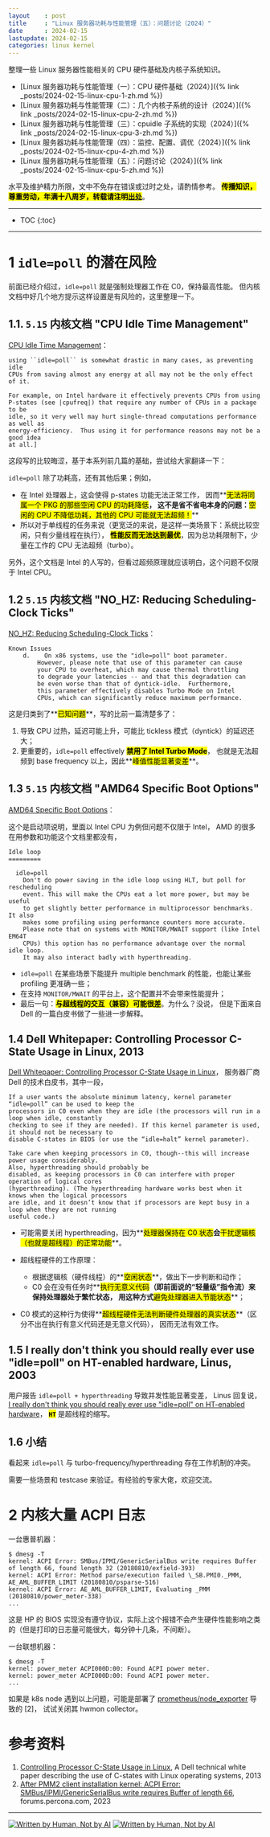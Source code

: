 ```yaml
---
layout    : post
title     : "Linux 服务器功耗与性能管理（五）：问题讨论（2024）"
date      : 2024-02-15
lastupdate: 2024-02-15
categories: linux kernel
---
```


整理一些 Linux 服务器性能相关的 CPU 硬件基础及内核子系统知识。

* [Linux 服务器功耗与性能管理（一）：CPU 硬件基础（2024）]({% link _posts/2024-02-15-linux-cpu-1-zh.md %})
* [Linux 服务器功耗与性能管理（二）：几个内核子系统的设计（2024）]({% link _posts/2024-02-15-linux-cpu-2-zh.md %})
* [Linux 服务器功耗与性能管理（三）：cpuidle 子系统的实现（2024）]({% link _posts/2024-02-15-linux-cpu-3-zh.md %})
* [Linux 服务器功耗与性能管理（四）：监控、配置、调优（2024）]({% link _posts/2024-02-15-linux-cpu-4-zh.md %})
* [Linux 服务器功耗与性能管理（五）：问题讨论（2024）]({% link _posts/2024-02-15-linux-cpu-5-zh.md %})

水平及维护精力所限，文中不免存在错误或过时之处，请酌情参考。
**<mark>传播知识，尊重劳动，年满十八周岁，转载请注明<a href="https://arthurchiao.art">出处</a></mark>**。

----

* TOC
{:toc}

----


# 1 `idle=poll` 的潜在风险

前面已经介绍过，`idle=poll` 就是强制处理器工作在 C0，保持最高性能。
但内核文档中好几个地方提示这样设置是有风险的，这里整理一下。

## 1.1. `5.15` 内核文档 "CPU Idle Time Management"

[CPU Idle Time Management](https://github.com/torvalds/linux/blob/v5.15/Documentation/admin-guide/pm/cpuidle.rst)：

```
using ``idle=poll`` is somewhat drastic in many cases, as preventing idle
CPUs from saving almost any energy at all may not be the only effect of it.

For example, on Intel hardware it effectively prevents CPUs from using
P-states (see |cpufreq|) that require any number of CPUs in a package to be
idle, so it very well may hurt single-thread computations performance as well as
energy-efficiency.  Thus using it for performance reasons may not be a good idea
at all.]
```

这段写的比较晦涩，基于本系列前几篇的基础，尝试给大家翻译一下：

`idle=poll` 除了功耗高，还有其他后果；例如，

* 在 Intel 处理器上，这会使得 p-states 功能无法正常工作，
  因而**<mark>无法将同属一个 PKG 的那些空闲 CPU 的功耗降低</mark>**，
  这不是省不省电本身的问题：**<mark>空闲的 CPU 不降低功耗，其他的 CPU 可能就无法超频！</mark>**
* 所以对于单线程的任务来说（更宽泛的来说，是这样一类场景下：系统比较空闲，只有少量线程在执行），
  **<mark>性能反而无法达到最优</mark>**，因为总功耗限制下，少量在工作的 CPU 无法超频（turbo）。

另外，这个文档是 Intel 的人写的，但看过超频原理就应该明白，这个问题不仅限于 Intel CPU。

## 1.2  `5.15` 内核文档 "NO_HZ: Reducing Scheduling-Clock Ticks"

[NO_HZ: Reducing Scheduling-Clock Ticks](https://github.com/torvalds/linux/blob/v5.15/Documentation/timers/no_hz.rst)：

```
Known Issues
    d.    On x86 systems, use the "idle=poll" boot parameter.
        However, please note that use of this parameter can cause
        your CPU to overheat, which may cause thermal throttling
        to degrade your latencies -- and that this degradation can
        be even worse than that of dyntick-idle.  Furthermore,
        this parameter effectively disables Turbo Mode on Intel
        CPUs, which can significantly reduce maximum performance.
```

这是归类到了**<mark>已知问题</mark>**，写的比前一篇清楚多了：

1. 导致 CPU 过热，延迟可能上升，可能比 tickless 模式（dyntick）的延迟还大；
2. 更重要的，`idle=poll` effectively **<mark>禁用了 Intel Turbo Mode</mark>**，
  也就是无法超频到 base frequency 以上，因此**<mark>峰值性能显著变差</mark>**。

## 1.3 `5.15` 内核文档 "AMD64 Specific Boot Options"

[AMD64 Specific Boot Options](https://github.com/torvalds/linux/blob/v5.15/Documentation/x86/x86_64/boot-options.rst)：

这个是启动项说明，里面以 Intel CPU 为例但问题不仅限于 Intel，
AMD 的很多在用参数和功能这个文档里都没有，

```
Idle loop
=========

  idle=poll
    Don't do power saving in the idle loop using HLT, but poll for rescheduling
    event. This will make the CPUs eat a lot more power, but may be useful
    to get slightly better performance in multiprocessor benchmarks. It also
    makes some profiling using performance counters more accurate.
    Please note that on systems with MONITOR/MWAIT support (like Intel EM64T
    CPUs) this option has no performance advantage over the normal idle loop.
    It may also interact badly with hyperthreading.
```

* `idle=poll` 在某些场景下能提升 multiple benchmark 的性能，也能让某些 profiling 更准确一些；
* 在支持 `MONITOR/MWAIT` 的平台上，这个配置并不会带来性能提升；
* 最后一句：**<mark>与超线程的交互（兼容）可能很差</mark>**。为什么？没说，
  但是下面来自 Dell 的一篇白皮书做了一些进一步解释。

## 1.4 Dell Whitepaper: Controlling Processor C-State Usage in Linux, 2013

[Dell Whitepaper: Controlling Processor C-State Usage in Linux](https://wiki.bu.ost.ch/infoportal/_media/embedded_systems/ethercat/controlling_processor_c-state_usage_in_linux_v1.1_nov2013.pdf)，
服务器厂商 Dell 的技术白皮书，其中一段，

```
If a user wants the absolute minimum latency, kernel parameter “idle=poll” can be used to keep the
processors in C0 even when they are idle (the processors will run in a loop when idle, constantly
checking to see if they are needed). If this kernel parameter is used, it should not be necessary to
disable C-states in BIOS (or use the “idle=halt” kernel parameter).

Take care when keeping processors in C0, though--this will increase power usage considerably.
Also, hyperthreading should probably be
disabled, as keeping processors in C0 can interfere with proper operation of logical cores
(hyperthreading). (The hyperthreading hardware works best when it knows when the logical processors
are idle, and it doesn’t know that if processors are kept busy in a loop when they are not running
useful code.)
```

* 可能需要关闭 hyperthreading，因为**<mark>处理器保持在 C0 状态</mark>**会**<mark>干扰逻辑核（也就是超线程）的正常功能</mark>**。
* 超线程硬件的工作原理：

    * 根据逻辑核（硬件线程）的**<mark>空闲状态</mark>**，做出下一步判断和动作；
    * C0 会在没有任务时**<mark>执行无意义代码</mark>**（即前面说的“轻量级”指令流）来保持处理器处于繁忙状态，
      用这种方式**<mark>避免处理器进入节能状态</mark>**；
* C0 模式的这种行为使得**<mark>超线程硬件无法判断硬件处理器的真实状态</mark>**（区分不出在执行有意义代码还是无意义代码），
  因而无法有效工作。

## 1.5 I really don't think you should really ever use "idle=poll" on HT-enabled hardware, Linus, 2003

用户报告 `idle=poll + hyperthreading` 导致并发性能显著变差，
Linus 回复说，
[I really don't think you should really ever use "idle=poll" on HT-enabled hardware](https://linux-kernel.vger.kernel.narkive.com/gVqKQELn/ht-and-idle-poll)，
**<mark><code>HT</code></mark>** 是超线程的缩写。

## 1.6 小结

看起来 `idle=poll` 与 turbo-frequency/hyperthreading 存在工作机制的冲突。

需要一些场景和 testcase 来验证。有经验的专家大佬，欢迎交流。

# 2 内核大量 ACPI 日志

一台惠普机器：

```shell
$ dmesg -T
kernel: ACPI Error: SMBus/IPMI/GenericSerialBus write requires Buffer of length 66, found length 32 (20180810/exfield-393)
kernel: ACPI Error: Method parse/execution failed \_SB.PMI0._PMM, AE_AML_BUFFER_LIMIT (20180810/psparse-516)
kernel: ACPI Error: AE_AML_BUFFER_LIMIT, Evaluating _PMM (20180810/power_meter-338)
...
```

这是 HP 的 BIOS 实现没有遵守协议，实际上这个报错不会产生硬件性能影响之类的（但是打印的日志量可能很大，每分钟十几条，不间断）。

一台联想机器：

```shell
$ dmesg -T
kernel: power_meter ACPI000D:00: Found ACPI power meter.
kernel: power_meter ACPI000D:00: Found ACPI power meter.
...
```

如果是 k8s node 遇到以上问题，可能是部署了 [prometheus/node_exporter](https://github.com/prometheus/node_exporter) 导致的 [2]，
试试关闭其 hwmon collector。

# 参考资料

1. [Controlling Processor C-State Usage in Linux](https://wiki.bu.ost.ch/infoportal/_media/embedded_systems/ethercat/controlling_processor_c-state_usage_in_linux_v1.1_nov2013.pdf), A Dell technical white paper describing the use of C-states with Linux operating systems, 2013
2. [After PMM2 client installation kernel: ACPI Error: SMBus/IPMI/GenericSerialBus write requires Buffer of length 66](https://forums.percona.com/t/after-pmm2-client-installation-kernel-acpi-error-smbus-ipmi-genericserialbus-write-requires-buffer-of-length-66/20425/2), forums.percona.com, 2023

----

<a href="https://notbyai.fyi"><img src="/assets/img/Written-By-Human-Not-By-AI-Badge-white.svg" alt="Written by Human, Not by AI"></a>
<a href="https://notbyai.fyi"><img src="/assets/img/Written-By-Human-Not-By-AI-Badge-black.svg" alt="Written by Human, Not by AI"></a>

